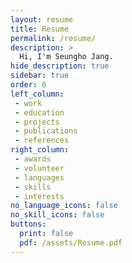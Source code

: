 ```yaml
---
layout: resume
title: Resume
permalink: /resume/
description: >
  Hi, I'm Seungho Jang.
hide_description: true
sidebar: true
order: 6
left_column:
 - work
 - education
 - projects
 - publications
 - references
right_column:
 - awards
 - volunteer
 - languages
 - skills
 - interests
no_language_icons: false
no_skill_icons: false
buttons:
  print: false
  pdf: /assets/Resume.pdf
---
```

